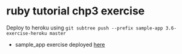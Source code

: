 # ruby tutorial chp3 exercise

Deploy to heroku using `git subtree push --prefix sample-app 3.6-exercise-heroku master`  
* sample_app exercise deployed
 [here](https://git.heroku.com/rocky-tor-76366.git)

